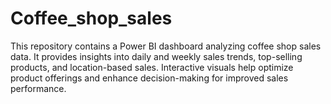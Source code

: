 # Coffee_shop_sales
This repository contains a Power BI dashboard analyzing coffee shop sales data. It provides insights into daily and weekly sales trends, top-selling products, and location-based sales. Interactive visuals help optimize product offerings and enhance decision-making for improved sales performance.

